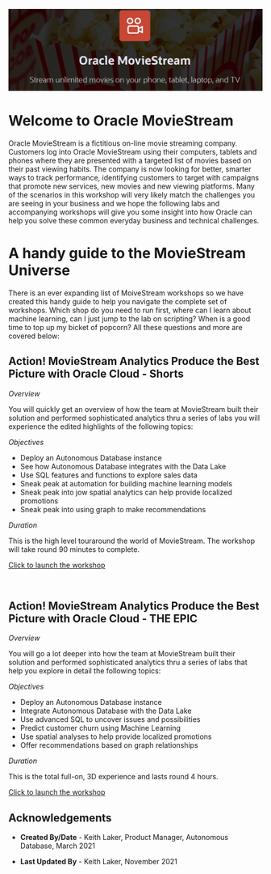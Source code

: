![Oracle MovieStream](images/3038282309.jpeg)

# Welcome to Oracle MovieStream

Oracle MovieStream is a fictitious on-line movie streaming company. Customers log into Oracle MovieStream using their computers, tablets and phones where they are presented with a targeted list of movies based on their past viewing habits. The company is now looking for better, smarter ways to track performance, identifying customers to target with campaigns that promote new services, new movies and new viewing platforms. Many of the scenarios in this workshop will very likely match the challenges you are seeing in your business and we hope the following labs and accompanying workshops will give you some insight into how Oracle can help you solve these common everyday business and technical challenges.

# A handy guide to the MovieStream Universe

There is an ever expanding list of MoiveStream workshops so we have created this handy guide to help you navigate the complete set of workshops. Which shop do you need to run first, where can I learn about machine learning, can I just jump to the lab on scripting? When is a good time to top up my bicket of popcorn? All these questions and more are covered below:

## Action! MovieStream Analytics Produce the Best Picture with Oracle Cloud - Shorts

_Overview_

You will quickly get an overview of how the team at MovieStream built their solution and performed sophisticated analytics thru a series of labs you will experience the edited highlights of the following topics:

_Objectives_

* Deploy an Autonomous Database instance
* See how Autonomous Database integrates with the Data Lake
* Use SQL features and functions to explore sales data
* Sneak peak at automation for building machine learning models
* Sneak peak into jow spatial analytics can help provide localized promotions
* Sneak peak into using graph to make recommendations

_Duration_

This is the high level touraround the world of MovieStream. The workshop will take round 90 minutes to complete.

[Click to launch the workshop](https://apexapps.oracle.com/pls/apex/dbpm/r/livelabs/view-workshop?wid=865)

<br>

## Action! MovieStream Analytics Produce the Best Picture with Oracle Cloud - THE EPIC

_Overview_

You will go a lot deeper into how the team at MovieStream built their solution and performed sophisticated analytics thru a series of labs that help you explore in detail the following topics:

_Objectives_

* Deploy an Autonomous Database instance
* Integrate Autonomous Database with the Data Lake
* Use advanced SQL to uncover issues and possibilities
* Predict customer churn using Machine Learning
* Use spatial analyses to help provide localized promotions
* Offer recommendations based on graph relationships

_Duration_

This is the total full-on, 3D experience and lasts round 4 hours.

[Click to launch the workshop](https://apexapps.oracle.com/pls/apex/dbpm/r/livelabs/view-workshop?wid=889)

## Acknowledgements

* **Created By/Date** - Keith Laker, Product Manager, Autonomous Database, March 2021

* **Last Updated By** - Keith Laker, November 2021